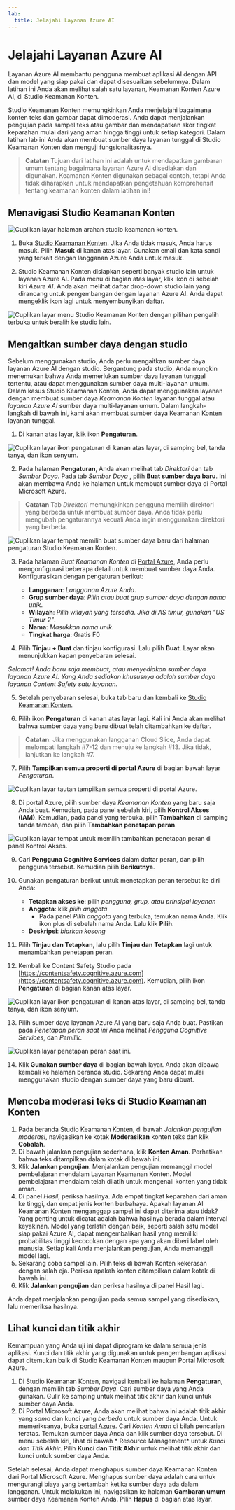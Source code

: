 ```yaml
---
lab:
  title: Jelajahi Layanan Azure AI
---
```


# Jelajahi Layanan Azure AI

Layanan Azure AI membantu pengguna membuat aplikasi AI dengan API dan model yang siap pakai dan dapat disesuaikan sebelumnya. Dalam latihan ini Anda akan melihat salah satu layanan, Keamanan Konten Azure AI, di Studio Keamanan Konten.

Studio Keamanan Konten memungkinkan Anda menjelajahi bagaimana konten teks dan gambar dapat dimoderasi. Anda dapat menjalankan pengujian pada sampel teks atau gambar dan mendapatkan skor tingkat keparahan mulai dari yang aman hingga tinggi untuk setiap kategori. Dalam latihan lab ini Anda akan membuat sumber daya layanan tunggal di Studio Keamanan Konten dan menguji fungsionalitasnya. 

> **Catatan** Tujuan dari latihan ini adalah untuk mendapatkan gambaran umum tentang bagaimana layanan Azure AI disediakan dan digunakan. Keamanan Konten digunakan sebagai contoh, tetapi Anda tidak diharapkan untuk mendapatkan pengetahuan komprehensif tentang keamanan konten dalam latihan ini!

## Menavigasi Studio Keamanan Konten 

![Cuplikan layar halaman arahan studio keamanan konten.](./media/content-safety/content-safety-getting-started.png)

1. Buka [Studio Keamanan Konten](https://contentsafety.cognitive.azure.com?azure-portal=true). Jika Anda tidak masuk, Anda harus masuk. Pilih **Masuk** di kanan atas layar. Gunakan email dan kata sandi yang terkait dengan langganan Azure Anda untuk masuk. 

1. Studio Keamanan Konten disiapkan seperti banyak studio lain untuk layanan Azure AI. Pada menu di bagian atas layar, klik ikon di sebelah kiri *Azure AI*. Anda akan melihat daftar drop-down studio lain yang dirancang untuk pengembangan dengan layanan Azure AI. Anda dapat mengeklik ikon lagi untuk menyembunyikan daftar.

![Cuplikan layar menu Studio Keamanan Konten dengan pilihan pengalih terbuka untuk beralih ke studio lain.](./media/content-safety/studio-toggle-icon.png)  

## Mengaitkan sumber daya dengan studio 

Sebelum menggunakan studio, Anda perlu mengaitkan sumber daya layanan Azure AI dengan studio. Bergantung pada studio, Anda mungkin menemukan bahwa Anda memerlukan sumber daya layanan tunggal tertentu, atau dapat menggunakan sumber daya multi-layanan umum. Dalam kasus Studio Keamanan Konten, Anda dapat menggunakan layanan dengan membuat sumber daya *Keamanan Konten* layanan tunggal atau *layanan Azure AI* sumber daya multi-layanan umum. Dalam langkah-langkah di bawah ini, kami akan membuat sumber daya Keamanan Konten layanan tunggal. 

1. Di kanan atas layar, klik ikon **Pengaturan**. 

![Cuplikan layar ikon pengaturan di kanan atas layar, di samping bel, tanda tanya, dan ikon senyum.](./media/content-safety/settings-toggle.png)

2. Pada halaman **Pengaturan**, Anda akan melihat tab *Direktori* dan tab *Sumber Daya*. Pada tab *Sumber Daya* , pilih **Buat sumber daya baru**. Ini akan membawa Anda ke halaman untuk membuat sumber daya di Portal Microsoft Azure.

> **Catatan** Tab *Direktori* memungkinkan pengguna memilih direktori yang berbeda untuk membuat sumber daya. Anda tidak perlu mengubah pengaturannya kecuali Anda ingin menggunakan direktori yang berbeda. 

![Cuplikan layar tempat memilih buat sumber daya baru dari halaman pengaturan Studio Keamanan Konten.](./media/content-safety/create-new-resource-from-studio.png)

3. Pada halaman *Buat Keamanan Konten* di [Portal Azure](https://portal.azure.com?azure-portal=true), Anda perlu mengonfigurasi beberapa detail untuk membuat sumber daya Anda. Konfigurasikan dengan pengaturan berikut:
    - **Langganan**: *Langganan Azure Anda*.
    - **Grup sumber daya**: *Pilih atau buat grup sumber daya dengan nama unik*.
    - **Wilayah**: *Pilih wilayah yang tersedia. Jika di AS timur, gunakan "US Timur 2"*.
    - **Nama**: *Masukkan nama unik*.
    - **Tingkat harga**: Gratis F0

4. Pilih **Tinjau + Buat** dan tinjau konfigurasi. Lalu pilih **Buat**. Layar akan menunjukkan kapan penyebaran selesai. 

*Selamat! Anda baru saja membuat, atau menyediakan sumber daya layanan Azure AI. Yang Anda sediakan khususnya adalah sumber daya layanan Content Safety satu layanan.*

5. Setelah penyebaran selesai, buka tab baru dan kembali ke [Studio Keamanan Konten](https://contentsafety.cognitive.azure.com?azure-portal=true). 

6. Pilih ikon **Pengaturan** di kanan atas layar lagi. Kali ini Anda akan melihat bahwa sumber daya yang baru dibuat telah ditambahkan ke daftar.  

>**Catatan**: Jika menggunakan langganan Cloud Slice, Anda dapat melompati langkah #7-12 dan menuju ke langkah #13. Jika tidak, lanjutkan ke langkah #7.

7. Pilih **Tampilkan semua properti di portal Azure** di bagian bawah layar *Pengaturan*. 

![Cuplikan layar tautan tampilkan semua properti di portal Azure.](./media/content-safety/view-all-properties.png)

8. Di portal Azure, pilih sumber daya *Keamanan Konten* yang baru saja Anda buat. Kemudian, pada panel sebelah kiri, pilih **Kontrol Akses (IAM)**. Kemudian, pada panel yang terbuka, pilih **Tambahkan** di samping tanda tambah, dan pilih **Tambahkan penetapan peran**. 

![Cuplikan layar tempat untuk memilih tambahkan penetapan peran di panel Kontrol Akses.](./media/content-safety/access-control-step-one.png)

9. Cari **Pengguna Cognitive Services** dalam daftar peran, dan pilih pengguna tersebut. Kemudian pilih **Berikutnya**. 

10. Gunakan pengaturan berikut untuk menetapkan peran tersebut ke diri Anda: 
    - **Tetapkan akses ke**: pilih *pengguna, grup, atau prinsipal layanan*
    - **Anggota**: klik *pilih anggota*
        - Pada panel *Pilih anggota* yang terbuka, temukan nama Anda. Klik ikon plus di sebelah nama Anda. Lalu klik **Pilih**.
    - **Deskripsi**: *biarkan kosong*

11. Pilih **Tinjau dan Tetapkan**, lalu pilih **Tinjau dan Tetapkan** lagi untuk menambahkan penetapan peran.    

12. Kembali ke Content Safety Studio pada [https://contentsafety.cognitive.azure.com](https://contentsafety.cognitive.azure.com). Kemudian, pilih ikon **Pengaturan** di bagian kanan atas layar. 

![Cuplikan layar ikon pengaturan di kanan atas layar, di samping bel, tanda tanya, dan ikon senyum.](./media/content-safety/settings-toggle.png)
 
13. Pilih sumber daya layanan Azure AI yang baru saja Anda buat. Pastikan pada *Penetapan peran saat ini* Anda melihat *Pengguna Cognitive Services*, dan *Pemilik*.

![Cuplikan layar penetapan peran saat ini.](./media/content-safety/access-control-check-step.png)

14. Klik **Gunakan sumber daya** di bagian bawah layar. Anda akan dibawa kembali ke halaman beranda studio. Sekarang Anda dapat mulai menggunakan studio dengan sumber daya yang baru dibuat.

## Mencoba moderasi teks di Studio Keamanan Konten

1. Pada beranda Studio Keamanan Konten, di bawah *Jalankan pengujian moderasi*, navigasikan ke kotak **Moderasikan** konten teks dan klik **Cobalah**.
1. Di bawah jalankan pengujian sederhana, klik **Konten Aman**. Perhatikan bahwa teks ditampilkan dalam kotak di bawah ini. 
1. Klik **Jalankan pengujian**. Menjalankan pengujian memanggil model pembelajaran mendalam Layanan Keamanan Konten. Model pembelajaran mendalam telah dilatih untuk mengenali konten yang tidak aman.
1. Di panel *Hasil*, periksa hasilnya. Ada empat tingkat keparahan dari aman ke tinggi, dan empat jenis konten berbahaya. Apakah layanan AI Keamanan Konten menganggap sampel ini dapat diterima atau tidak? Yang penting untuk dicatat adalah bahwa hasilnya berada dalam interval keyakinan. Model yang terlatih dengan baik, seperti salah satu model siap pakai Azure AI, dapat mengembalikan hasil yang memiliki probabilitas tinggi kecocokan dengan apa yang akan diberi label oleh manusia. Setiap kali Anda menjalankan pengujian, Anda memanggil model lagi. 
1. Sekarang coba sampel lain. Pilih teks di bawah Konten kekerasan dengan salah eja. Periksa apakah konten ditampilkan dalam kotak di bawah ini.
1. Klik **Jalankan pengujian** dan periksa hasilnya di panel Hasil lagi. 

Anda dapat menjalankan pengujian pada semua sampel yang disediakan, lalu memeriksa hasilnya.

## Lihat kunci dan titik akhir

Kemampuan yang Anda uji ini dapat diprogram ke dalam semua jenis aplikasi. Kunci dan titik akhir yang digunakan untuk pengembangan aplikasi dapat ditemukan baik di Studio Keamanan Konten maupun Portal Microsoft Azure. 

1. Di Studio Keamanan Konten, navigasi kembali ke halaman **Pengaturan**, dengan memilih tab *Sumber Daya*. Cari sumber daya yang Anda gunakan. Gulir ke samping untuk melihat titik akhir dan kunci untuk sumber daya Anda. 
1. Di Portal Microsoft Azure, Anda akan melihat bahwa ini adalah titik akhir yang *sama* dan kunci yang *berbeda* untuk sumber daya Anda. Untuk memeriksanya, buka [portal Azure](https://portal.azure.com?auzre-portal=true). Cari *Konten Aman* di bilah pencarian teratas. Temukan sumber daya Anda dan klik sumber daya tersebut. Di menu sebelah kiri, lihat di bawah * Resource Management* untuk *Kunci dan Titik Akhir*. Pilih **Kunci dan Titik Akhir** untuk melihat titik akhir dan kunci untuk sumber daya Anda. 

Setelah selesai, Anda dapat menghapus sumber daya Keamanan Konten dari Portal Microsoft Azure. Menghapus sumber daya adalah cara untuk mengurangi biaya yang bertambah ketika sumber daya ada dalam langganan. Untuk melakukan ini, navigasikan ke halaman **Gambaran umum** sumber daya Keamanan Konten Anda. Pilih **Hapus** di bagian atas layar.

